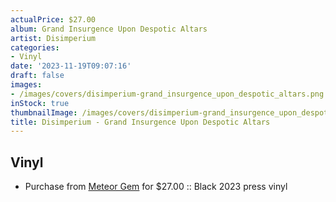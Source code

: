 ```yaml
---
actualPrice: $27.00
album: Grand Insurgence Upon Despotic Altars
artist: Disimperium
categories:
- Vinyl
date: '2023-11-19T09:07:16'
draft: false
images:
- /images/covers/disimperium-grand_insurgence_upon_despotic_altars.png
inStock: true
thumbnailImage: /images/covers/disimperium-grand_insurgence_upon_despotic_altars-thumb.png
title: Disimperium - Grand Insurgence Upon Despotic Altars
---
```


## Vinyl
* Purchase from [Meteor Gem](https://meteor-gem.com/products/disimperium-grand-insurgence-upon-despotic-altars-lp) for $27.00 :: Black 2023 press vinyl

